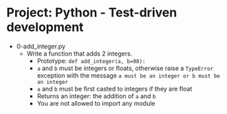 # Project: Python - Test-driven development

*   0-add_integer.py
    - Write a function that adds 2 integers.
      - Prototype: `def add_integer(a, b=98):`
      - `a` and `b` must be integers or floats, otherwise raise a `TypeError` exception with the message `a must be an integer or b must be an integer`
      - `a` and `b` must be first casted to integers if they are float
      - Returns an integer: the addition of `a` and `b`
      - You are not allowed to import any module
